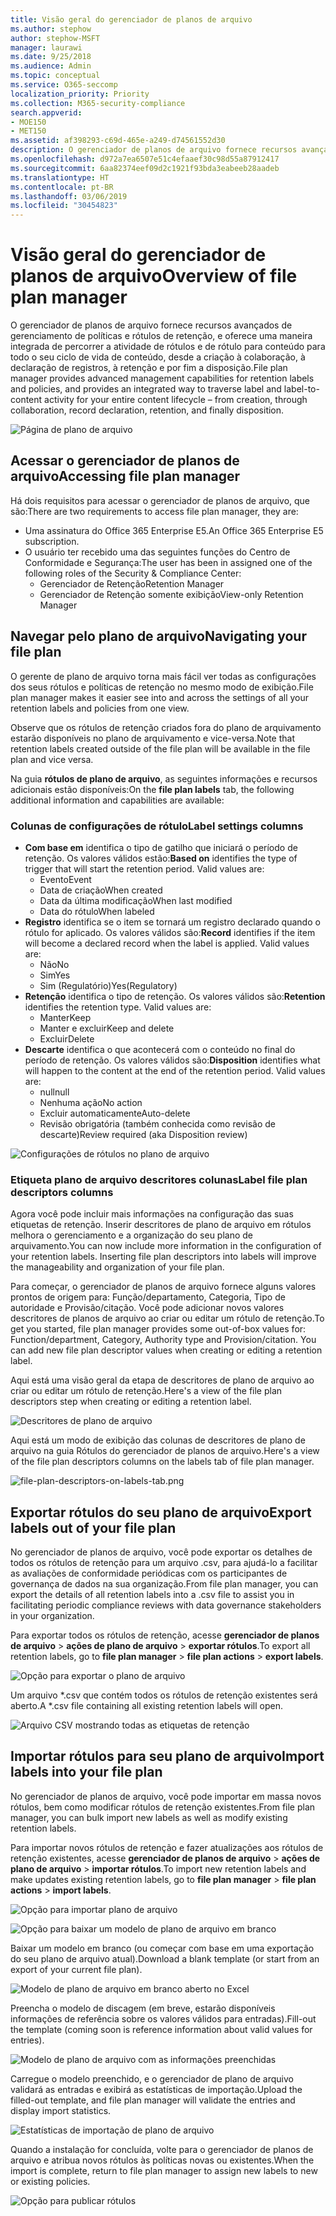 ```yaml
---
title: Visão geral do gerenciador de planos de arquivo
ms.author: stephow
author: stephow-MSFT
manager: laurawi
ms.date: 9/25/2018
ms.audience: Admin
ms.topic: conceptual
ms.service: O365-seccomp
localization_priority: Priority
ms.collection: M365-security-compliance
search.appverid:
- MOE150
- MET150
ms.assetid: af398293-c69d-465e-a249-d74561552d30
description: O gerenciador de planos de arquivo fornece recursos avançados de gerenciamento de políticas e rótulos de retenção, e oferece uma maneira integrada de percorrer a atividade de rótulos e de rótulo para conteúdo para todo o seu ciclo de vida de conteúdo, desde a criação à colaboração, à declaração de registros, à retenção e por fim a disposição.
ms.openlocfilehash: d972a7ea6507e51c4efaaef30c98d55a87912417
ms.sourcegitcommit: 6aa82374eef09d2c1921f93bda3eabeeb28aadeb
ms.translationtype: HT
ms.contentlocale: pt-BR
ms.lasthandoff: 03/06/2019
ms.locfileid: "30454823"
---
```

# <a name="overview-of-file-plan-manager"></a><span data-ttu-id="b8200-103">Visão geral do gerenciador de planos de arquivo</span><span class="sxs-lookup"><span data-stu-id="b8200-103">Overview of file plan manager</span></span>

<span data-ttu-id="b8200-104">O gerenciador de planos de arquivo fornece recursos avançados de gerenciamento de políticas e rótulos de retenção, e oferece uma maneira integrada de percorrer a atividade de rótulos e de rótulo para conteúdo para todo o seu ciclo de vida de conteúdo, desde a criação à colaboração, à declaração de registros, à retenção e por fim a disposição.</span><span class="sxs-lookup"><span data-stu-id="b8200-104">File plan manager provides advanced management capabilities for retention labels and policies, and provides an integrated way to traverse label and label-to-content activity for your entire content lifecycle – from creation, through collaboration, record declaration, retention, and finally disposition.</span></span>

![Página de plano de arquivo](media/file-plan-page.png)

## <a name="accessing-file-plan-manager"></a><span data-ttu-id="b8200-106">Acessar o gerenciador de planos de arquivo</span><span class="sxs-lookup"><span data-stu-id="b8200-106">Accessing file plan manager</span></span>

<span data-ttu-id="b8200-107">Há dois requisitos para acessar o gerenciador de planos de arquivo, que são:</span><span class="sxs-lookup"><span data-stu-id="b8200-107">There are two requirements to access file plan manager, they are:</span></span>
- <span data-ttu-id="b8200-108">Uma assinatura do Office 365 Enterprise E5.</span><span class="sxs-lookup"><span data-stu-id="b8200-108">An Office 365 Enterprise E5 subscription.</span></span>
- <span data-ttu-id="b8200-109">O usuário ter recebido uma das seguintes funções do Centro de Conformidade e Segurança:</span><span class="sxs-lookup"><span data-stu-id="b8200-109">The user has been in assigned one of the following roles of the Security &amp; Compliance Center:</span></span> 
    - <span data-ttu-id="b8200-110">Gerenciador de Retenção</span><span class="sxs-lookup"><span data-stu-id="b8200-110">Retention Manager</span></span>
    - <span data-ttu-id="b8200-111">Gerenciador de Retenção somente exibição</span><span class="sxs-lookup"><span data-stu-id="b8200-111">View-only Retention Manager</span></span>

## <a name="navigating-your-file-plan"></a><span data-ttu-id="b8200-112">Navegar pelo plano de arquivo</span><span class="sxs-lookup"><span data-stu-id="b8200-112">Navigating your file plan</span></span>

<span data-ttu-id="b8200-113">O gerente de plano de arquivo torna mais fácil ver todas as configurações dos seus rótulos e políticas de retenção no mesmo modo de exibição.</span><span class="sxs-lookup"><span data-stu-id="b8200-113">File plan manager makes it easier see into and across the settings of all your retention labels and policies from one view.</span></span>

<span data-ttu-id="b8200-114">Observe que os rótulos de retenção criados fora do plano de arquivamento estarão disponíveis no plano de arquivamento e vice-versa.</span><span class="sxs-lookup"><span data-stu-id="b8200-114">Note that retention labels created outside of the file plan will be available in the file plan and vice versa.</span></span>

<span data-ttu-id="b8200-115">Na guia **rótulos de plano de arquivo**, as seguintes informações e recursos adicionais estão disponíveis:</span><span class="sxs-lookup"><span data-stu-id="b8200-115">On the **file plan labels** tab, the following additional information and capabilities are available:</span></span>

### <a name="label-settings-columns"></a><span data-ttu-id="b8200-116">Colunas de configurações de rótulo</span><span class="sxs-lookup"><span data-stu-id="b8200-116">Label settings columns</span></span>
 
- <span data-ttu-id="b8200-p101">**Com base em** identifica o tipo de gatilho que iniciará o período de retenção. Os valores válidos estão:</span><span class="sxs-lookup"><span data-stu-id="b8200-p101">**Based on** identifies the type of trigger that will start the retention period. Valid values are:</span></span> 
    - <span data-ttu-id="b8200-119">Evento</span><span class="sxs-lookup"><span data-stu-id="b8200-119">Event</span></span>
    - <span data-ttu-id="b8200-120">Data de criação</span><span class="sxs-lookup"><span data-stu-id="b8200-120">When created</span></span>
    - <span data-ttu-id="b8200-121">Data da última modificação</span><span class="sxs-lookup"><span data-stu-id="b8200-121">When last modified</span></span>
    - <span data-ttu-id="b8200-122">Data do rótulo</span><span class="sxs-lookup"><span data-stu-id="b8200-122">When labeled</span></span>
- <span data-ttu-id="b8200-p102">**Registro** identifica se o item se tornará um registro declarado quando o rótulo for aplicado. Os valores válidos são:</span><span class="sxs-lookup"><span data-stu-id="b8200-p102">**Record** identifies if the item will become a declared record when the label is applied. Valid values are:</span></span>
    - <span data-ttu-id="b8200-125">Não</span><span class="sxs-lookup"><span data-stu-id="b8200-125">No</span></span>
    - <span data-ttu-id="b8200-126">Sim</span><span class="sxs-lookup"><span data-stu-id="b8200-126">Yes</span></span>
    - <span data-ttu-id="b8200-127">Sim (Regulatório)</span><span class="sxs-lookup"><span data-stu-id="b8200-127">Yes(Regulatory)</span></span>
- <span data-ttu-id="b8200-p103">**Retenção** identifica o tipo de retenção. Os valores válidos são:</span><span class="sxs-lookup"><span data-stu-id="b8200-p103">**Retention** identifies the retention type. Valid values are:</span></span>
    - <span data-ttu-id="b8200-130">Manter</span><span class="sxs-lookup"><span data-stu-id="b8200-130">Keep</span></span>
    - <span data-ttu-id="b8200-131">Manter e excluir</span><span class="sxs-lookup"><span data-stu-id="b8200-131">Keep and delete</span></span>
    - <span data-ttu-id="b8200-132">Excluir</span><span class="sxs-lookup"><span data-stu-id="b8200-132">Delete</span></span>
- <span data-ttu-id="b8200-p104">**Descarte** identifica o que acontecerá com o conteúdo no final do período de retenção. Os valores válidos são:</span><span class="sxs-lookup"><span data-stu-id="b8200-p104">**Disposition** identifies what will happen to the content at the end of the retention period. Valid values are:</span></span> 
    - <span data-ttu-id="b8200-135">null</span><span class="sxs-lookup"><span data-stu-id="b8200-135">null</span></span>
    - <span data-ttu-id="b8200-136">Nenhuma ação</span><span class="sxs-lookup"><span data-stu-id="b8200-136">No action</span></span>
    - <span data-ttu-id="b8200-137">Excluir automaticamente</span><span class="sxs-lookup"><span data-stu-id="b8200-137">Auto-delete</span></span>
    - <span data-ttu-id="b8200-138">Revisão obrigatória (também conhecida como revisão de descarte)</span><span class="sxs-lookup"><span data-stu-id="b8200-138">Review required (aka Disposition review)</span></span>

![Configurações de rótulos no plano de arquivo](media/file-plan-label-columns.png)

### <a name="label-file-plan-descriptors-columns"></a><span data-ttu-id="b8200-140">Etiqueta plano de arquivo descritores colunas</span><span class="sxs-lookup"><span data-stu-id="b8200-140">Label file plan descriptors columns</span></span>

<span data-ttu-id="b8200-p105">Agora você pode incluir mais informações na configuração das suas etiquetas de retenção. Inserir descritores de plano de arquivo em rótulos melhora o gerenciamento e a organização do seu plano de arquivamento.</span><span class="sxs-lookup"><span data-stu-id="b8200-p105">You can now include more information in the configuration of your retention labels. Inserting file plan descriptors into labels will improve the manageability and organization of your file plan.</span></span>

<span data-ttu-id="b8200-p106">Para começar, o gerenciador de planos de arquivo fornece alguns valores prontos de origem para: Função/departamento, Categoria, Tipo de autoridade e Provisão/citação. Você pode adicionar novos valores descritores de planos de arquivo ao criar ou editar um rótulo de retenção.</span><span class="sxs-lookup"><span data-stu-id="b8200-p106">To get you started, file plan manager provides some out-of-box values for: Function/department, Category, Authority type and Provision/citation. You can add new file plan descriptor values when creating or editing a retention label.</span></span>

<span data-ttu-id="b8200-145">Aqui está uma visão geral da etapa de descritores de plano de arquivo ao criar ou editar um rótulo de retenção.</span><span class="sxs-lookup"><span data-stu-id="b8200-145">Here's a view of the file plan descriptors step when creating or editing a retention label.</span></span>

![Descritores de plano de arquivo](media/file-plan-descriptors.png)

<span data-ttu-id="b8200-147">Aqui está um modo de exibição das colunas de descritores de plano de arquivo na guia Rótulos do gerenciador de planos de arquivo.</span><span class="sxs-lookup"><span data-stu-id="b8200-147">Here's a view of the file plan descriptors columns on the labels tab of file plan manager.</span></span>

![file-plan-descriptors-on-labels-tab.png](media/file-plan-descriptors-on-labels-tab.png)

## <a name="export-labels-out-of-your-file-plan"></a><span data-ttu-id="b8200-149">Exportar rótulos do seu plano de arquivo</span><span class="sxs-lookup"><span data-stu-id="b8200-149">Export labels out of your file plan</span></span>

<span data-ttu-id="b8200-150">No gerenciador de planos de arquivo, você pode exportar os detalhes de todos os rótulos de retenção para um arquivo .csv, para ajudá-lo a facilitar as avaliações de conformidade periódicas com os participantes de governança de dados na sua organização.</span><span class="sxs-lookup"><span data-stu-id="b8200-150">From file plan manager, you can export the details of all retention labels into a .csv file to assist you in facilitating periodic compliance reviews with data governance stakeholders in your organization.</span></span>

<span data-ttu-id="b8200-151">Para exportar todos os rótulos de retenção, acesse **gerenciador de planos de arquivo** \> **ações de plano de arquivo** \> **exportar rótulos**.</span><span class="sxs-lookup"><span data-stu-id="b8200-151">To export all retention labels, go to **file plan manager** \> **file plan actions** \> **export labels**.</span></span>

![Opção para exportar o plano de arquivo](media/file-plan-export-labels-option.png)

<span data-ttu-id="b8200-153">Um arquivo \*.csv que contém todos os rótulos de retenção existentes será aberto.</span><span class="sxs-lookup"><span data-stu-id="b8200-153">A \*.csv file containing all existing retention labels will open.</span></span>

![Arquivo CSV mostrando todas as etiquetas de retenção](media/file-plan-csv-file.png)

## <a name="import-labels-into-your-file-plan"></a><span data-ttu-id="b8200-155">Importar rótulos para seu plano de arquivo</span><span class="sxs-lookup"><span data-stu-id="b8200-155">Import labels into your file plan</span></span>

<span data-ttu-id="b8200-156">No gerenciador de planos de arquivo, você pode importar em massa novos rótulos, bem como modificar rótulos de retenção existentes.</span><span class="sxs-lookup"><span data-stu-id="b8200-156">From file plan manager, you can bulk import new labels as well as modify existing retention labels.</span></span>

<span data-ttu-id="b8200-157">Para importar novos rótulos de retenção e fazer atualizações aos rótulos de retenção existentes, acesse **gerenciador de planos de arquivo** \> **ações de plano de arquivo** \> **importar rótulos**.</span><span class="sxs-lookup"><span data-stu-id="b8200-157">To import new retention labels and make updates existing retention labels, go to **file plan manager** \> **file plan actions** \> **import labels**.</span></span>

![Opção para importar plano de arquivo](media/file-plan-import-labels-option.png)

![Opção para baixar um modelo de plano de arquivo em branco](media/file-plan-blank-template-option.png)

<span data-ttu-id="b8200-160">Baixar um modelo em branco (ou começar com base em uma exportação do seu plano de arquivo atual).</span><span class="sxs-lookup"><span data-stu-id="b8200-160">Download a blank template (or start from an export of your current file plan).</span></span>

![Modelo de plano de arquivo em branco aberto no Excel](media/file-plan-blank-template.png)

<span data-ttu-id="b8200-162">Preencha o modelo de discagem (em breve, estarão disponíveis informações de referência sobre os valores válidos para entradas).</span><span class="sxs-lookup"><span data-stu-id="b8200-162">Fill-out the template (coming soon is reference information about valid values for entries).</span></span>

![Modelo de plano de arquivo com as informações preenchidas](media/file-plan-filled-out-template.png)

<span data-ttu-id="b8200-164">Carregue o modelo preenchido, e o gerenciador de plano de arquivo validará as entradas e exibirá as estatísticas de importação.</span><span class="sxs-lookup"><span data-stu-id="b8200-164">Upload the filled-out template, and file plan manager will validate the entries and display import statistics.</span></span>

![Estatísticas de importação de plano de arquivo](media/file-plan-import-statistics.png)

<span data-ttu-id="b8200-166">Quando a instalação for concluída, volte para o gerenciador de planos de arquivo e atribua novos rótulos às políticas novas ou existentes.</span><span class="sxs-lookup"><span data-stu-id="b8200-166">When the import is complete, return to file plan manager to assign new labels to new or existing policies.</span></span>

![Opção para publicar rótulos](media/file-plan-publish-labels-option.png)

